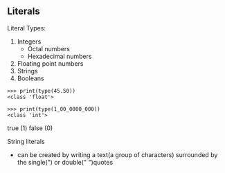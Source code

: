 ## Literals

Literal Types:
1. Integers
    * Octal numbers
    * Hexadecimal numbers
2. Floating point numbers
3. Strings
4. Booleans

```
>>> print(type(45.50))
<class 'float'>
```

```
>>> print(type(1_00_0000_000))
<class 'int'>
```

true (1)
false (0)

String literals 
- can be created by writing a text(a group of characters) surrounded by the single(") or double(" ")quotes
